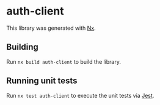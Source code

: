 # auth-client

This library was generated with [Nx](https://nx.dev).

## Building

Run `nx build auth-client` to build the library.

## Running unit tests

Run `nx test auth-client` to execute the unit tests via [Jest](https://jestjs.io).
